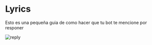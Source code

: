 # Lyrics
Esto es una pequeña guia de como hacer que tu bot te mencione por responer

![reply](https://user-images.githubusercontent.com/75599353/127720358-35884b00-cceb-434c-9813-6d03b54b7dca.PNG)
